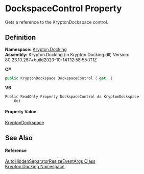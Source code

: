 # DockspaceControl Property


Gets a reference to the KryptonDockspace control.



## Definition
**Namespace:** <a href="98399376-cf41-9454-4b4d-4fab2ca20bc7.md">Krypton.Docking</a>  
**Assembly:** Krypton.Docking (in Krypton.Docking.dll) Version: 80.23.10.287+build2023-10-14T12:58:55:711Z

**C#**
``` C#
public KryptonDockspace DockspaceControl { get; }
```
**VB**
``` VB
Public ReadOnly Property DockspaceControl As KryptonDockspace
	Get
```



#### Property Value
<a href="71f2489e-9ab7-0986-4de2-44ff6eea0b75.md">KryptonDockspace</a>

## See Also


#### Reference
<a href="fe515f8c-f22e-577e-d168-fc2677174a7f.md">AutoHiddenSeparatorResizeEventArgs Class</a>  
<a href="98399376-cf41-9454-4b4d-4fab2ca20bc7.md">Krypton.Docking Namespace</a>  
